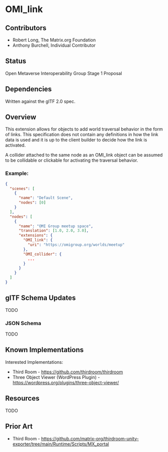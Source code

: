 # OMI_link

## Contributors

* Robert Long, The Matrix.org Foundation
* Anthony Burchell, Individual Contributor

## Status

Open Metaverse Interoperability Group Stage 1 Proposal

## Dependencies

Written against the glTF 2.0 spec.

## Overview

This extension allows for objects to add world traversal behavior in the form of links. This specification does not contain any definitions in how the link data is used and it is up to the client builder to decide how the link is activated.

A collider attached to the same node as an OMI_link object can be assumed to be collidable or clickable for activating the traversal behavior.

### Example:

```json
{
  "scenes": [
    {
      "name": "Default Scene",
      "nodes": [0]
    }
  ],
  "nodes": [
    {
      "name": "OMI Group meetup space",
      "translation": [1.0, 2.0, 3.0],
      "extensions": {
        "OMI_link": {
          "uri": "https://omigroup.org/worlds/meetup"
        },
        "OMI_collider": {
          ...
        }
      }
    }
  ]
}
```

## glTF Schema Updates

TODO

### JSON Schema

TODO

## Known Implementations
Interested Implementations:
* Third Room - https://github.com/thirdroom/thirdroom
* Three Object Viewer (WordPress Plugin) - https://wordpress.org/plugins/three-object-viewer/

## Resources

TODO

## Prior Art
* Third Room - https://github.com/matrix-org/thirdroom-unity-exporter/tree/main/Runtime/Scripts/MX_portal

